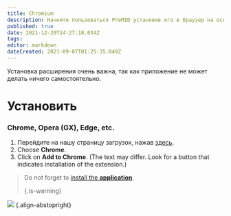 ```yaml
---
title: Chromium
description: Начните пользоваться PreMID установив его в браузер на основе Chromium
published: true
date: 2021-12-20T14:27:18.034Z
tags:
editor: markdown
dateCreated: 2021-09-07T01:25:35.049Z
---
```


Установка расширения очень важна, так как приложение не может делать ничего самостоятельно.

# Установить
### Chrome, Opera (GX), Edge, etc.
1. Перейдите на нашу страницу загрузок, нажав [здесь](https://premid.app/downloads).
2. Choose **Chrome**.
3. Click on **Add to Chrome**. (The text may differ. Look for a button that indicates installation of the extension.)

> Do not forget to [install the **application**](/install). 
> 
> {.is-warning}

![](https://img.icons8.com/color/2x/chrome.png) {.align-abstopright}
